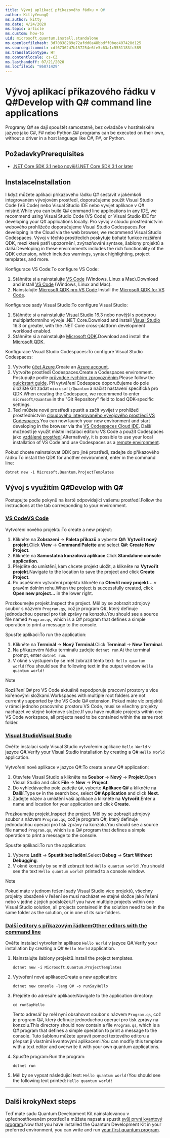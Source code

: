 ```yaml
---
title: Vývoj aplikací příkazového řádku v Q#
author: KittyYeungQ
ms.author: kitty
ms.date: 4/24/2020
ms.topic: article
ms.custom: how-to
uid: microsoft.quantum.install.standalone
ms.openlocfilehash: 3d70838289e72afdd0a48bbdff0bec407428d125
ms.sourcegitcommit: cdf67362d7b157254e6fe5c63a1c5551183fc589
ms.translationtype: HT
ms.contentlocale: cs-CZ
ms.lasthandoff: 07/21/2020
ms.locfileid: "86871429"
---
```

# <a name="develop-with-q-command-line-applications"></a><span data-ttu-id="c803f-102">Vývoj aplikací příkazového řádku v Q#</span><span class="sxs-lookup"><span data-stu-id="c803f-102">Develop with Q# command line applications</span></span>

<span data-ttu-id="c803f-103">Programy Q# se dají spouštět samostatně, bez ovladače v hostitelském jazyce jako C#, F# nebo Python.</span><span class="sxs-lookup"><span data-stu-id="c803f-103">Q# programs can be executed on their own, without a driver in a host language like C#, F#, or Python.</span></span>

## <a name="prerequisites"></a><span data-ttu-id="c803f-104">Požadavky</span><span class="sxs-lookup"><span data-stu-id="c803f-104">Prerequisites</span></span>

- [<span data-ttu-id="c803f-105">.NET Core SDK 3.1 nebo novější</span><span class="sxs-lookup"><span data-stu-id="c803f-105">.NET Core SDK 3.1 or later</span></span>](https://www.microsoft.com/net/download)

## <a name="installation"></a><span data-ttu-id="c803f-106">Instalace</span><span class="sxs-lookup"><span data-stu-id="c803f-106">Installation</span></span>

<span data-ttu-id="c803f-107">I když můžete aplikaci příkazového řádku Q# sestavit v jakémkoli integrovaném vývojovém prostředí, doporučujeme použít Visual Studio Code (VS Code) nebo Visual Studio IDE nebo vyvíjet aplikace v Q# místně.</span><span class="sxs-lookup"><span data-stu-id="c803f-107">While you can build Q# command line applications in any IDE, we recommend using Visual Studio Code (VS Code) or Visual Studio IDE for developing your Q# applications locally.</span></span> <span data-ttu-id="c803f-108">Pro vývoj v cloudu prostřednictvím webového prohlížeče doporučujeme Visual Studio Codespaces.</span><span class="sxs-lookup"><span data-stu-id="c803f-108">For developing in the Cloud via the web browser, we recommend Visual Studio Codespaces.</span></span> <span data-ttu-id="c803f-109">Vývoj v těchto prostředích poskytuje bohaté funkce rozšíření QDK, mezi které patří upozornění, zvýrazňování syntaxe, šablony projektů a další.</span><span class="sxs-lookup"><span data-stu-id="c803f-109">Developing in these environments includes the rich functionality of the QDK extension, which includes warnings, syntax highlighting, project templates, and more.</span></span> 

<span data-ttu-id="c803f-110">Konfigurace VS Code:</span><span class="sxs-lookup"><span data-stu-id="c803f-110">To configure VS Code:</span></span>

1. <span data-ttu-id="c803f-111">Stáhněte si a nainstalujte [VS Code](https://code.visualstudio.com/download) (Windows, Linux a Mac).</span><span class="sxs-lookup"><span data-stu-id="c803f-111">Download and install [VS Code](https://code.visualstudio.com/download) (Windows, Linux and Mac).</span></span>
2. <span data-ttu-id="c803f-112">Nainstalujte [Microsoft QDK pro VS Code](https://marketplace.visualstudio.com/items?itemName=quantum.quantum-devkit-vscode).</span><span class="sxs-lookup"><span data-stu-id="c803f-112">Install the [Microsoft QDK for VS Code](https://marketplace.visualstudio.com/items?itemName=quantum.quantum-devkit-vscode).</span></span>

<span data-ttu-id="c803f-113">Konfigurace sady Visual Studio:</span><span class="sxs-lookup"><span data-stu-id="c803f-113">To configure Visual Studio:</span></span>

1. <span data-ttu-id="c803f-114">Stáhněte si a nainstalujte [Visual Studio](https://visualstudio.microsoft.com/downloads/) 16.3 nebo novější s podporou multiplatformního vývoje .NET Core.</span><span class="sxs-lookup"><span data-stu-id="c803f-114">Download and install [Visual Studio](https://visualstudio.microsoft.com/downloads/) 16.3 or greater, with the .NET Core cross-platform development workload enabled.</span></span>
2. <span data-ttu-id="c803f-115">Stáhněte si a nainstalujte [Microsoft QDK](https://marketplace.visualstudio.com/items?itemName=quantum.DevKit).</span><span class="sxs-lookup"><span data-stu-id="c803f-115">Download and install the [Microsoft QDK](https://marketplace.visualstudio.com/items?itemName=quantum.DevKit).</span></span>

<span data-ttu-id="c803f-116">Konfigurace Visual Studio Codespaces:</span><span class="sxs-lookup"><span data-stu-id="c803f-116">To configure Visual Studio Codespaces:</span></span>

1. <span data-ttu-id="c803f-117">Vytvořte [účet Azure](https://azure.microsoft.com/free/).</span><span class="sxs-lookup"><span data-stu-id="c803f-117">Create an [Azure account](https://azure.microsoft.com/free/).</span></span>
2. <span data-ttu-id="c803f-118">Vytvořte prostředí Codespaces.</span><span class="sxs-lookup"><span data-stu-id="c803f-118">Create a Codespaces environment.</span></span> <span data-ttu-id="c803f-119">Postupujte podle [průvodce rychlým zprovozněním](https://docs.microsoft.com/visualstudio/online/quickstarts/browser).</span><span class="sxs-lookup"><span data-stu-id="c803f-119">Please follow the [quickstart guide](https://docs.microsoft.com/visualstudio/online/quickstarts/browser).</span></span> <span data-ttu-id="c803f-120">Při vytváření Codespace doporučujeme do pole úložiště Git zadat `microsoft/Quantum` a načíst nastavení specifická pro QDK.</span><span class="sxs-lookup"><span data-stu-id="c803f-120">When creating the Codespace, we recommend to enter `microsoft/Quantum` in the "Git Repository" field to load QDK-specific settings.</span></span>
3. <span data-ttu-id="c803f-121">Teď můžete nové prostředí spustit a začít vyvíjet v prohlížeči prostřednictvím [cloudového integrovaného vývojového prostředí VS Codespaces](https://online.visualstudio.com/environments).</span><span class="sxs-lookup"><span data-stu-id="c803f-121">You can now launch your new environment and start developing in the browser via the [VS Codespaces Cloud IDE](https://online.visualstudio.com/environments).</span></span> <span data-ttu-id="c803f-122">Další možností je využít místní instalaci editoru VS Code a použít Codespaces jako [vzdálené prostředí](https://docs.microsoft.com/visualstudio/online/how-to/vscode).</span><span class="sxs-lookup"><span data-stu-id="c803f-122">Alternatively, it is possible to use your local installation of VS Code and use Codespaces as a [remote environment](https://docs.microsoft.com/visualstudio/online/how-to/vscode).</span></span>


<span data-ttu-id="c803f-123">Pokud chcete nainstalovat QDK pro jiné prostředí, zadejte do příkazového řádku:</span><span class="sxs-lookup"><span data-stu-id="c803f-123">To install the QDK for another environment, enter in the command line:</span></span>

```dotnetcli
dotnet new -i Microsoft.Quantum.ProjectTemplates
```

## <a name="develop-with-q"></a><span data-ttu-id="c803f-124">Vývoj s využitím Q#</span><span class="sxs-lookup"><span data-stu-id="c803f-124">Develop with Q#</span></span>

<span data-ttu-id="c803f-125">Postupujte podle pokynů na kartě odpovídající vašemu prostředí.</span><span class="sxs-lookup"><span data-stu-id="c803f-125">Follow the instructions at the tab corresponding to your environment.</span></span>

### <a name="vs-code"></a>[<span data-ttu-id="c803f-126">VS Code</span><span class="sxs-lookup"><span data-stu-id="c803f-126">VS Code</span></span>](#tab/tabid-vscode)

<span data-ttu-id="c803f-127">Vytvoření nového projektu:</span><span class="sxs-lookup"><span data-stu-id="c803f-127">To create a new project:</span></span>

1. <span data-ttu-id="c803f-128">Klikněte na **Zobrazení** -> **Paleta příkazů** a vyberte **Q#: Vytvořit nový projekt**.</span><span class="sxs-lookup"><span data-stu-id="c803f-128">Click **View** -> **Command Palette** and select **Q#: Create New Project**.</span></span>
2. <span data-ttu-id="c803f-129">Klikněte na **Samostatná konzolová aplikace**.</span><span class="sxs-lookup"><span data-stu-id="c803f-129">Click **Standalone console application**.</span></span>
3. <span data-ttu-id="c803f-130">Přejděte do umístění, kam chcete projekt uložit, a klikněte na **Vytvořit projekt**.</span><span class="sxs-lookup"><span data-stu-id="c803f-130">Navigate to the location to save the project and click **Create Project**.</span></span>
4. <span data-ttu-id="c803f-131">Po úspěšném vytvoření projektu klikněte na **Otevřít nový projekt...** v pravém dolním rohu.</span><span class="sxs-lookup"><span data-stu-id="c803f-131">When the project is successfully created, click **Open new project...** in the lower right.</span></span>
        
<span data-ttu-id="c803f-132">Prozkoumejte projekt.</span><span class="sxs-lookup"><span data-stu-id="c803f-132">Inspect the project.</span></span> <span data-ttu-id="c803f-133">Měl by se zobrazit zdrojový soubor s názvem `Program.qs`, což je program Q#, který definuje jednoduchou operaci pro tisk zprávy na konzolu.</span><span class="sxs-lookup"><span data-stu-id="c803f-133">You should see a source file named `Program.qs`, which is a Q# program that defines a simple operation to print a message to the console.</span></span>

<span data-ttu-id="c803f-134">Spusťte aplikaci:</span><span class="sxs-lookup"><span data-stu-id="c803f-134">To run the application:</span></span>
1. <span data-ttu-id="c803f-135">Klikněte na **Terminál** -> **Nový Terminál**.</span><span class="sxs-lookup"><span data-stu-id="c803f-135">Click **Terminal** -> **New Terminal**.</span></span>
2. <span data-ttu-id="c803f-136">Na příkazovém řádku terminálu zadejte `dotnet run`.</span><span class="sxs-lookup"><span data-stu-id="c803f-136">At the terminal prompt, enter `dotnet run`.</span></span>
3. <span data-ttu-id="c803f-137">V okně s výstupem by se měl zobrazit tento text: `Hello quantum world!`</span><span class="sxs-lookup"><span data-stu-id="c803f-137">You should see the following text in the output window `Hello quantum world!`</span></span>


> [!NOTE]
> <span data-ttu-id="c803f-138">Rozšíření Q# pro VS Code aktuálně nepodporuje pracovní prostory s více kořenovými složkami.</span><span class="sxs-lookup"><span data-stu-id="c803f-138">Workspaces with multiple root folders are not currently supported by the VS Code Q# extension.</span></span> <span data-ttu-id="c803f-139">Pokud máte víc projektů v rámci jednoho pracovního prostoru VS Code, musí se všechny projekty nacházet ve stejné kořenové složce.</span><span class="sxs-lookup"><span data-stu-id="c803f-139">If you have multiple projects within one VS Code workspace, all projects need to be contained within the same root folder.</span></span>

### <a name="visual-studio"></a>[<span data-ttu-id="c803f-140">Visual Studio</span><span class="sxs-lookup"><span data-stu-id="c803f-140">Visual Studio</span></span>](#tab/tabid-vs)

<span data-ttu-id="c803f-141">Ověřte instalaci sady Visual Studio vytvořením aplikace `Hello World` v jazyce Q#.</span><span class="sxs-lookup"><span data-stu-id="c803f-141">Verify your Visual Studio installation by creating a Q# `Hello World` application.</span></span>

<span data-ttu-id="c803f-142">Vytvoření nové aplikace v jazyce Q#:</span><span class="sxs-lookup"><span data-stu-id="c803f-142">To create a new Q# application:</span></span>
1. <span data-ttu-id="c803f-143">Otevřete Visual Studio a klikněte na **Soubor** -> **Nový** -> **Projekt**.</span><span class="sxs-lookup"><span data-stu-id="c803f-143">Open Visual Studio and click **File** -> **New** -> **Project**.</span></span>
2. <span data-ttu-id="c803f-144">Do vyhledávacího pole zadejte `Q#`, vyberte **Aplikace Q#** a klikněte na **Další**.</span><span class="sxs-lookup"><span data-stu-id="c803f-144">Type `Q#` in the search box, select **Q# Application** and click **Next**.</span></span>
3. <span data-ttu-id="c803f-145">Zadejte název a umístění vaší aplikace a klikněte na **Vytvořit**.</span><span class="sxs-lookup"><span data-stu-id="c803f-145">Enter a name and location for your application and click **Create**.</span></span>


<span data-ttu-id="c803f-146">Prozkoumejte projekt.</span><span class="sxs-lookup"><span data-stu-id="c803f-146">Inspect the project.</span></span> <span data-ttu-id="c803f-147">Měl by se zobrazit zdrojový soubor s názvem `Program.qs`, což je program Q#, který definuje jednoduchou operaci pro tisk zprávy na konzolu.</span><span class="sxs-lookup"><span data-stu-id="c803f-147">You should see a source file named `Program.qs`, which is a Q# program that defines a simple operation to print a message to the console.</span></span>

<span data-ttu-id="c803f-148">Spusťte aplikaci:</span><span class="sxs-lookup"><span data-stu-id="c803f-148">To run the application:</span></span>
1. <span data-ttu-id="c803f-149">Vyberte **Ladit** -> **Spustit bez ladění**.</span><span class="sxs-lookup"><span data-stu-id="c803f-149">Select **Debug** -> **Start Without Debugging**.</span></span>
2. <span data-ttu-id="c803f-150">V okně konzoly by se měl zobrazit text `Hello quantum world!`.</span><span class="sxs-lookup"><span data-stu-id="c803f-150">You should see the text `Hello quantum world!` printed to a console window.</span></span>

> [!NOTE]
> <span data-ttu-id="c803f-151">Pokud máte v jednom řešení sady Visual Studio více projektů, všechny projekty obsažené v řešení se musí nacházet ve stejné složce jako řešení nebo v jedné z jejích podsložek.</span><span class="sxs-lookup"><span data-stu-id="c803f-151">If you have multiple projects within one Visual Studio solution, all projects contained in the solution need to be in the same folder as the solution, or in one of its sub-folders.</span></span>  

### <a name="other-editors-with-the-command-line"></a>[<span data-ttu-id="c803f-152">Další editory s příkazovým řádkem</span><span class="sxs-lookup"><span data-stu-id="c803f-152">Other editors with the command line</span></span>](#tab/tabid-cmdline)

<span data-ttu-id="c803f-153">Ověřte instalaci vytvořením aplikace `Hello World` v jazyce Q#.</span><span class="sxs-lookup"><span data-stu-id="c803f-153">Verify your installation by creating a Q# `Hello World` application.</span></span>

1. <span data-ttu-id="c803f-154">Nainstalujte šablony projektů.</span><span class="sxs-lookup"><span data-stu-id="c803f-154">Install the project templates.</span></span>

    ```dotnetcli
    dotnet new -i Microsoft.Quantum.ProjectTemplates
    ```

1. <span data-ttu-id="c803f-155">Vytvoření nové aplikace:</span><span class="sxs-lookup"><span data-stu-id="c803f-155">Create a new application:</span></span>
    ```dotnetcli
    dotnet new console -lang Q# -o runSayHello
    ```

1. <span data-ttu-id="c803f-156">Přejděte do adresáře aplikace:</span><span class="sxs-lookup"><span data-stu-id="c803f-156">Navigate to the application directory:</span></span>
    ```dotnetcli
    cd runSayHello
    ```

    <span data-ttu-id="c803f-157">Tento adresář by měl nyní obsahovat soubor s názvem `Program.qs`, což je program Q#, který definuje jednoduchou operaci pro tisk zprávy na konzolu.</span><span class="sxs-lookup"><span data-stu-id="c803f-157">This directory should now contain a file `Program.qs`, which is a Q# program that defines a simple operation to print a message to the console.</span></span> <span data-ttu-id="c803f-158">Tuto šablonu můžete upravit pomocí textového editoru a přepsat ji vlastními kvantovými aplikacemi.</span><span class="sxs-lookup"><span data-stu-id="c803f-158">You can modfiy this template with a text editor and overwrite it with your own quantum applications.</span></span> 

1. <span data-ttu-id="c803f-159">Spusťte program:</span><span class="sxs-lookup"><span data-stu-id="c803f-159">Run the program:</span></span>
    ```dotnetcli
    dotnet run
    ```

1. <span data-ttu-id="c803f-160">Měl by se vypsat následující text: `Hello quantum world!`</span><span class="sxs-lookup"><span data-stu-id="c803f-160">You should see the following text printed: `Hello quantum world!`</span></span>

***

## <a name="next-steps"></a><span data-ttu-id="c803f-161">Další kroky</span><span class="sxs-lookup"><span data-stu-id="c803f-161">Next steps</span></span>

<span data-ttu-id="c803f-162">Teď máte sadu Quantum Development Kit nainstalovanou v upřednostňovaném prostředí a můžete napsat a spustit [svůj první kvantový program](xref:microsoft.quantum.quickstarts.qrng).</span><span class="sxs-lookup"><span data-stu-id="c803f-162">Now that you have installed the Quantum Development Kit in your preferred environment, you can write and run [your first quantum program](xref:microsoft.quantum.quickstarts.qrng).</span></span>
